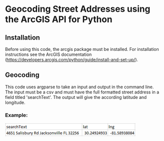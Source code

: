# Geocoding Street Addresses using the ArcGIS API for Python

## Installation
Before using this code, the arcgis package must be installed.  For installation instructions see the 
ArcGIS documentation (https://developers.arcgis.com/python/guide/install-and-set-up/).

## Geocoding
This code uses argparse to take an input and output in the command line.  The input must be a csv and must have the full formatted street address in a field titled 'searchText'.  The 
output will give the according latitude and longitude.

### Example:

![Example](input_example.png)